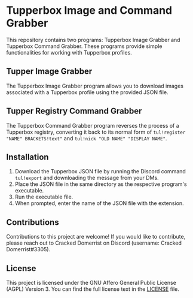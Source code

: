 # Tupperbox Image and Command Grabber

This repository contains two programs: Tupperbox Image Grabber and Tupperbox Command Grabber. These programs provide simple functionalities for working with Tupperbox profiles.

## Tupper Image Grabber

The Tupperbox Image Grabber program allows you to download images associated with a Tupperbox profile using the provided JSON file.

## Tupper Registry Command Grabber

The Tupperbox Command Grabber program reverses the process of a Tupperbox registry, converting it back to its normal form of `tul!register "NAME" BRACKETS!text"` and `tul!nick "OLD NAME" "DISPLAY NAME"`.

## Installation

1. Download the Tupperbox JSON file by running the Discord command `tul!export` and downloading the message from your DMs.
2. Place the JSON file in the same directory as the respective program's executable.
3. Run the executable file.
4. When prompted, enter the name of the JSON file with the extension.

## Contributions

Contributions to this project are welcome! If you would like to contribute, please reach out to Cracked Domerrist on Discord (username: Cracked Domerrist#3305).

## License

This project is licensed under the GNU Affero General Public License (AGPL) Version 3. You can find the full license text in the [LICENSE](LICENSE) file.
